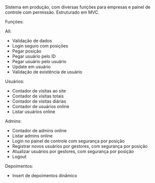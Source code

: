 Sistema em produção, com diversas funções para empresas e painel de controle com permissão.
Estruturado em MVC.

Funções:

All:

- Validação de dados
- Login seguro com posições
- Pegar posição
- Pegar usuário pelo ID
- Pegar usuário pelo usuário
- Update em usuário
- Validação de existência de usuário

Usuários:

- Contador de visitas ao site
- Contador de visitas totais
- Contador de visitas diárias
- Contador de usuários online
- Listar usuários online

Admins:

- Contador de admins online
- Listar admins online
- Login no painel de controle com segurança por posição
- Registrar novos usuários por gestores, com segurança por posição
- Atualizar usuários por gestores, com segurança por posição
- Logout

Depoimentos:

- Insert de depoimentos dinâmico